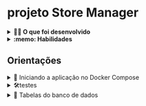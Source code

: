 # projeto Store Manager

<details>
<summary><strong>👨‍💻 O que foi desenvolvido</strong></summary><br />
- desenvolvi uma API RESTful utilizando a arquitetura em camadas!

- A API construída é um sistema de gerenciamento de vendas em que será possível criar, visualizar, deletar e atualizar produtos e vendas. Você deverá utilizar o banco de dados MySQL para a gestão de dados.

 </details>

<details>
  <summary><strong>:memo: Habilidades</strong></summary><br />

  Neste projeto:
- Interagir com um banco de dados relacional MySQL;
- Implementei uma API utilizando arquitetura em camadas;
- Criei validações para os dados recebidos pela API;
- Crie endpoints para listar produtos
- Criei endpoints para listar vendas
- Criei endpoint para cadastrar produtos
- Criei validações para o cadastro de produtos
- Criei endpoint para cadastrar vendas
- Criei validações para o cadastro de vendas
- Criei endpoint para atualizar um produto
- Criei endpoint para deletar um produto

</details>


## Orientações
<details>
<summary>🐳 Iniciando a aplicação no Docker Compose</summary>

```bash
# Instale as dependências
npm install

# Inicie os containers do compose `backend` e `db`
# A aplicação estará disponível em `http://localhost:3001` em modo de desenvolvimento
docker-compose up -d

# É possível ver os logs da aplicação com `docker logs -n 10 -f <nome-do-container>`
docker logs -n 10 -f store_manager
```

</details>
<details>
<summary>🛠testes</summary>
Segue um resumo dos comandos relacionados aos testes:

```bash
#### Comandos dos testes do avaliador
npm run lint     # roda a verificação do linter
npm test         # roda todos os testes no terminal ou
REQ=01 npm test  # rodando apenas o teste do requisito 01 pelo terminal ou
npm run cy:open  # abre a interface gráfica do Cypress para rodar os testes

#### Comandos dos testes com mocha
npm run test:mocha     # roda os testes do mocha
npm run test:coverage  # roda os testes e mostra a cobertura geral
npm run test:mutation  # roda os testes e mostra a cobertura de mutações
```
</details>

<details>
<summary>🎲 Tabelas do banco de dados</summary>

|Diagrama de Entidade-Relacionamento|
|:--:|
|![DER](./public/erStoreManager.png)|

|Tabela|Formato|Notas|
|---|---|---|
|`products`|![Tabela Produtos](./public/tableproducts.png)|O `id` é gerado automaticamente|
|`sales`|![Tabela Vendas](./public/tablesales.png)|O `id` e `date` são gerados automaticamente|
|`sales_products`|![Tabela Vendas-Produtos](./public/tablesalesproducts.png)|Os registros nessa tabela são removidos automaticamente em caso de remoção do produto ou da venda relacionados (`ON DELETE CASCADE`)|

- Os scripts para criar e popular o banco de dados podem ser vistos no diretório [`sql`](./sql);

</details>



